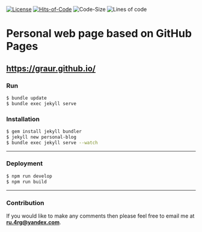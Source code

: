 [![License](https://img.shields.io/badge/license-MIT-green.svg)](https://github.com/Graur/graur.github.io/blob/master/LICENSE.txt)
[![Hits-of-Code](https://hitsofcode.com/github/graur/eo-hamcrest)](https://hitsofcode.com/github/graur/graur.github.io/view)
![Code-Size](https://img.shields.io/github/languages/code-size/Graur/graur.github.io
)
![Lines of code](https://img.shields.io/tokei/lines/github/Graur/graur.github.io
)

# Personal web page based on GitHub Pages
https://graur.github.io/
---

### Run

```bash
$ bundle update
$ bundle exec jekyll serve
```

### Installation

```bash
$ gem install jekyll bundler
$ jekyll new personal-blog
$ bundle exec jekyll serve --watch
```
---

### Deployment

```bash
$ npm run develop
$ npm run build
```
---

### Contribution

If you would like to make any comments then please feel free to email me at **ru.4rg@yandex.com**.
